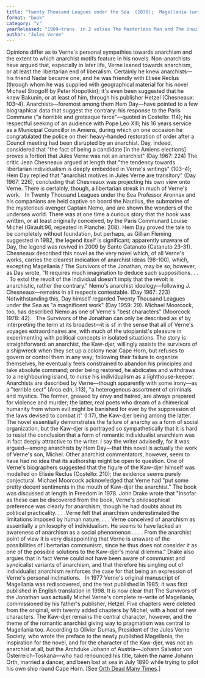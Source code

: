 ```yaml
---
title: "Twenty Thousand Leagues under the Sea  (1870);  Magellania (written in 1897, 1st published in 1985); Jules  Verne and Michel Verne: The Survivors of the Jonathan"
format: "book"
category: "v"
yearReleased: "1909—trans. in 2 volsas The Masterless Man and The Unwilling Dictator"
author: "Jules Verne"
---
```

Opinions differ as to Verne's personal sympathies towards anarchism and the extent to which anarchist motifs feature in his novels. Non-anarchists have argued that, especially in later life, Verne leaned towards anarchism, or at least the libertarian end of liberalism. Certainly he knew anarchists—his friend Nadar became one, and he was friendly with Elisée Reclus (through whom he was supplied with geographical material for his novel Michael Strogoff by Peter Kropotkin); it's even been suggested that he knew Bakunin, or at least of him, through his publisher Hetzel (Chesneaux: 103–4). Anarchists—foremost among them Hem Day—have pointed to a few biographical data that suggest the contrary: his response to the Paris Commune ("a horrible and grotesque farce"—quoted in Costello: 114); his respectful seeking of an audience with Pope Leo XIII; his 16 years service as a Municipal Councillor in Amiens, during which on one occasion he congratulated the police on their heavy-handed restoration of order after a Council meeting had been disrupted by an anarchist. Day, indeed, considered that "the fact of being a candidate [in the  Amiens elections] proves a fortiori that Jules Verne was not an  anarchist" (Day 1967: 224) The critic Jean Chesneaux argued at length that "the tendency towards libertarian individualism is deeply embedded in Verne's writings" (103–4); Hem Day replied that "anarchist motives in Jules Verne are transitory" (Day 1967: 226), concluding that Chesneaux was projecting his own view onto Verne. There is certainly, though, a libertarian streak in much of Verne's work.
 
In Twenty Thousand Leagues under the Sea Professor Aronnax and his companions are held captive on board the Nautilus, the submarine of the mysterious avenger Captain Nemo, and are shown the wonders of the undersea world. There was at one time a curious story that the book was written, or at least originally conceived, by the Paris Communard Louise Michel (Girault:96, repeated in Planche: 208). Hem Day proved the tale to be completely without foundation, but perhaps, as Gillian Fleming suggested in 1982, the legend itself is significant;  apparently unaware of Day, the legend was revived in 2009 by Santo Catanuto (Catanuto  23-31). Chesneaux described this novel as the very novel which, of all Verne's works, carries the clearest indication of anarchist ideas (98-100), which,  excepting Magellania / The Survivors of the Jonathan,  may be so; however, as Day wrote,  "It requires much imagination to deduce such suppositions. . . . To extol the  revolt of the individual doesn't imply that the revolt is anarchistic, rather  the contrary." Nemo's anarchist ideology—following J. Chesneaux—remains in all respects contestable. (Day 1967: 223) Notwithstanding this, Day himself regarded  Twenty Thousand Leagues under the Sea as  "a magnificent work" (Day 1959: 29). Michael Moorcock,  too, has described Nemo as one of Verne's  "best characters" (Moorcock 1978: 42).
 
The Survivors of the Jonathan can only be described as sf by interpreting the term at its broadest—it is sf in the sense that all of Verne's  voyages extraordinaires are, with much of the utopianist's pleasure in experimenting with political concepts in isolated situations. The story is straightforward: an anarchist, the Kaw-djer, willingly assists the survivors of a shipwreck when they set up a colony near Cape Horn, but refuses to govern or control them in any way; following their failure to organize themselves, he eventually feels constrained to abandon his principles and take absolute command; order being restored, he abdicates and withdraws to a neighbouring island, to nurse his individualism as a lighthouse-keeper. Anarchists are described by Verne—though apparently with some irony—as a  "terrible sect" (Arco edn, I:13),  "a heterogenous assortment of criminals and mystics. The former, gnawed by envy and hatred, are always prepared for violence and murder; the latter, real poets who dream of a chimerical humanity from whom evil might be banished for ever by the suppression of the laws devised to combat it" (I:17), the Kaw-djer being among the latter. The novel essentially demonstrates the failure of anarchy as a form of social organization, but the Kaw-djer is portrayed so sympathetically that it is hard to resist the conclusion that a form of romantic individualist anarchism was in fact deeply attractive to the writer. I say the writer advisedly, for it  was argued—among anarchists by Hem Day—that this novel is actually the work of Verne's son, Michel. Other anarchist commentators, however, seem to have  had no idea that its authorship might be open to question. One of Verne's biographers suggested that the figure of the Kaw-djer himself  was modelled on Elisée Reclus (Costello: 210); the evidence seems purely conjectural. Michael Moorcock acknowledged that Verne had  "put some pretty decent sentiments in the mouth of Kaw-djer the anarchist." The book was discussed at length in  Freedom in 1978. John Drake wrote that  "Insofar as these can be discovered from the book, Verne's philosophical preference was clearly for anarchism, though he had doubts about its political practicality. . . .Verne felt that anarchism underestimated the limitations imposed by human nature. . . . Verne conceived of anarchism as essentially a philosophy of individualism. He seems to have lacked an awareness of anarchism as a social phenomenon . . . . From the anarchist point of view it is very disappointing that Verne is unaware of the possibilities of libertarian communism, since he thus does not consider it as one of the possible solutions to the Kaw-djer's moral dilemma." Drake also argues that in fact Verne could not have been aware of communist and syndicalist variants of anarchism, and that therefore his singling out of individualist anarchism reinforces the case for that being an expression of Verne's personal inclinations.
 
In 1977 Verne's original manuscript of Magellania was rediscovered, and the text published in 1985; it was first  published in English translation in 1998. It is now clear that The Survivors  of the Jonathan was actually Michel Verne's complete re-write of Magellania, commissioned by his father's publisher, Hetzel. Five chapters  were deleted from the original, with twenty added chapters by Michel, with a  host of new characters. The Kaw-djer remains the central character, however, and  the theme of the romantic anarchist giving way to pragmatism was central to Magellania too. According to Olivier Dumas, President of the Jules Verne  Society, who wrote the preface to the newly published Magellania, the  inspiration for the novel, and for the character of the Kaw-djer, was not an  anarchist at all, but the Archduke Johann of Austria—Johann Salvator von Österreich-Toskana—who had renounced his title, taken the name Johann Orth, married a dancer, and  been lost at sea in July 1890 while trying to pilot his own ship round Cape  Horn. [See <a href="http://query.nytimes.com/mem/archive-free/pdf?res=9E06E5D7113EEE3ABC4E51DFB467838A639EDE"> Orth Dead Many Times</a>.] 